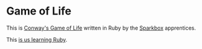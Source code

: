 Game of Life
============

This is [Conway's Game of Life](http://en.wikipedia.org/wiki/Conway's_Game_of_Life) written in Ruby by the [Sparkbox](http://seesparkbox.com) apprentices.

This [is us learning Ruby](https://gimmebar.com/view/506c836129ca150668000000/big).